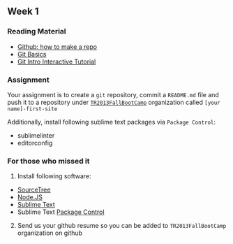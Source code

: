 ## Week 1

### Reading Material

- [Github: how to make a repo](https://help.github.com/articles/create-a-repo)
- [Git Basics](http://git-scm.com/book/en/Git-Basics)
- [Git Intro Interactive Tutorial](http://try.github.io)

### Assignment

Your assignment is to create a `git` repository, commit a `README.md` file and push it to a repository under [`TR2013FallBootCamp`](https://github.com/TR2013FallBootCamp) organization called `[your name]-first-site`

Additionally, install following sublime text packages via `Package Control`:

- sublimelinter
- editorconfig

### For those who missed it

1) Install following software:

- [SourceTree](http://sourcetreeapp.com)
- [Node.JS](http://nodejs.org)
- [Sublime Text](https://sublimetext.com)
- Sublime Text [Package Control](https://sublime.wbond.net/)

2) Send us your github resume so you can be added to `TR2013FallBootCamp` organization on github
